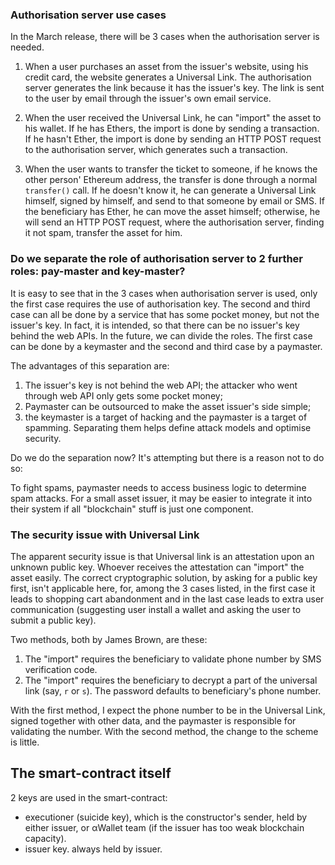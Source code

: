 
### Authorisation server use cases

In the March release, there will be 3 cases when the authorisation server is needed.

1. When a user purchases an asset from the issuer's website, using his credit card, the website generates a Universal Link. The authorisation server generates the link because it has the issuer's key. The link is sent to the user by email through the issuer's own email service.

2. When the user received the Universal Link, he can "import" the asset to his wallet. If he has Ethers, the import is done by sending a transaction. If he hasn't Ether, the import is done by sending an HTTP POST request to the authorisation server, which generates such a transaction.

3. When the user wants to transfer the ticket to someone, if he knows the other person' Ethereum address, the transfer is done through a normal `transfer()` call. If he doesn't know it, he can generate a Universal Link himself, signed by himself, and send to that someone by email or SMS. If the beneficiary has Ether, he can move the asset himself; otherwise, he will send an HTTP POST request, where the authorisation server, finding it not spam, transfer the asset for him.

### Do we separate the role of authorisation server to 2 further roles: pay-master and key-master?

It is easy to see that in the 3 cases when authorisation server is used, only the first case requires the use of authorisation key. The second and third case can all be done by a service that has some pocket money, but not the issuer's key. In fact, it is intended, so that there can be no issuer's key behind the web APIs. In the future, we can divide the roles. The first case can be done by a keymaster and the second and third case by a paymaster.

The advantages of this separation are:

1. The issuer's key is not behind the web API; the attacker who went through web API only gets some pocket money;
2. Paymaster can be outsourced to make the asset issuer's side simple;
3. the keymaster is a target of hacking and the paymaster is a target of spamming. Separating them helps define attack models and optimise security.

Do we do the separation now? It's attempting but there is a reason not to do so:

To fight spams, paymaster needs to access business logic to determine spam attacks. For a small asset issuer, it may be easier to integrate it into their system if all "blockchain" stuff is just one component.

### The security issue with Universal Link

The apparent security issue is that Universal link is an attestation upon an unknown public key. Whoever receives the attestation can "import" the asset easily. The correct cryptographic solution, by asking for a public key first, isn't applicable here, for, among the 3 cases listed, in the first case it leads to shopping cart abandonment and in the last case leads to extra user communication (suggesting user install a wallet and asking the user to submit a public key).

Two methods, both by James Brown, are these:

1. The "import" requires the beneficiary to validate phone number by SMS verification code.
2. The "import" requires the beneficiary to decrypt a part of the universal link (say, `r` or `s`). The password defaults to beneficiary's phone number.

With the first method, I expect the phone number to be in the Universal Link, signed together with other data, and the paymaster is responsible for validating the number. With the second method, the change to the scheme is little.

## The smart-contract itself ##

2 keys are used in the smart-contract:

- executioner (suicide key), which is the constructor's sender, held by either issuer, or αWallet team (if the issuer has too weak blockchain capacity).
- issuer key. always held by issuer.

